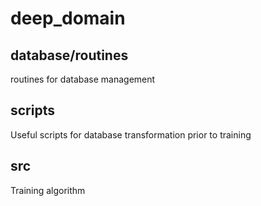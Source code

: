 # deep_domain

## database/routines
routines for database management

## scripts
Useful scripts for database transformation prior to training

## src
Training algorithm
